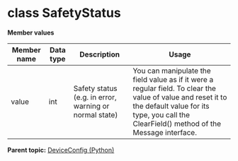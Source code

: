 # class SafetyStatus

 **Member values** 

|Member name|Data type|Description|Usage|
|-----------|---------|-----------|-----|
|value|int|Safety status \(e.g. in error, warning or normal state\)|You can manipulate the field value as if it were a regular field. To clear the value of value and reset it to the default value for its type, you call the ClearField\(\) method of the Message interface.|

**Parent topic:** [DeviceConfig \(Python\)](../../summary_pages/DeviceConfig.md)

